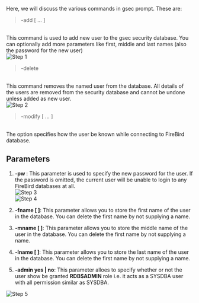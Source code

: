 Here, we will discuss the various commands in gsec prompt. These are: <br />

> -add <name> [ <parameter> ... ]

<br > This command is used to add new user to the gsec security database. You can optionally add more parameters like first, middle and last names (also the password for the new user)
<br >![Step 1](https://github.com/krishna1401/FireBird3.0.4/blob/master/Gsec%20File%20Utility/GC1.PNG)

> -delete <name>

<br > This command removes the named user from the database. All details of the users are removed from the security database and cannot be undone unless added as new user.
<br >![Step 2](https://github.com/krishna1401/FireBird3.0.4/blob/master/Gsec%20File%20Utility/GC2.PNG)

> -modify <name> <parameter> [ <parameter> ... ]

<br > The *<name>* option specifies how the user be known while connecting to FireBird database.


## Parameters

1. **-pw <password>**: This parameter is used to specify the new password for the user. If the password is omitted, the current user will be unable to login to any FireBird databases at all. 
<br >![Step 3](https://github.com/krishna1401/FireBird3.0.4/blob/master/Gsec%20File%20Utility/GC3.PNG)
<br >![Step 4](https://github.com/krishna1401/FireBird3.0.4/blob/master/Gsec%20File%20Utility/GC4.PNG)

2. **-fname [ <first name> ]**: This parameter allows you to store the first name of the user in the database. You can delete the first name by not supplying a name.

3. **-mname [ <middle name> ]**: This parameter allows you to store the middle name of the user in the database. You can delete the first name by not supplying a name.

4. **-lname [ <last name> ]**: This parameter allows you to store the last name of the user in the database. You can delete the first name by not supplying a name.

5. **-admin yes | no**: This parameter alloes to specify whether or not the user show be granted **RDB$ADMIN** role i.e. it acts as a SYSDBA user with all permission similar as SYSDBA.

![Step 5](https://github.com/krishna1401/FireBird3.0.4/blob/master/Gsec%20File%20Utility/GC5.PNG)